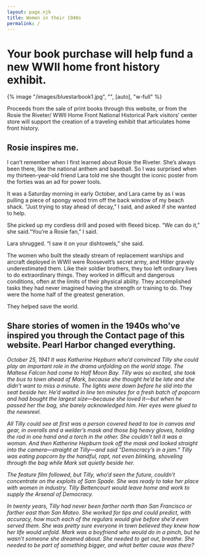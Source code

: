 ```yaml
---
layout: page.njk
title: Women in their 1940s
permalink: /
---
```

<h1>Your book purchase will help fund a new WWII home front history exhibit.</h1>
<div class="md:float-right md:pl-10">
    {% image "/images/bluestarbook1.jpg", "", [auto], "w-full" %}
</div>

Proceeds from the sale of print books through this website, or from the Rosie the Riveter/ WWII Home Front National Historical Park visitors’ center store will support the creation of a traveling exhibit that articulates home front history.

## Rosie inspires me.

I can’t remember when I first learned about Rosie the Riveter. She’s always been there, like the national anthem and baseball.
So I was surprised when my thirteen-year-old friend Lara told me she thought the iconic poster from the forties was an ad for power tools.

It was a Saturday morning in early October, and Lara came by as I was pulling a piece of spongy wood trim off the back window of my beach shack.
“Just trying to stay ahead of decay,” I said, and asked if she wanted to help.

She picked up my cordless drill and posed with flexed bicep. “We can do it,” she said.“You’re a Rosie fan,” I said.

Lara shrugged. “I saw it on your dishtowels,” she said.

The women who built the steady stream of replacement warships and aircraft deployed in WWII were Roosevelt’s secret army, and Hitler gravely underestimated them. Like their soldier brothers, they too left ordinary lives to do extraordinary things. They worked in difficult and dangerous conditions, often at the limits of their physical ability. They accomplished tasks they had never imagined having the strength or training to do. They were the home half of the greatest generation.

They helped save the world.

## Share stories of women in the 1940s who’ve inspired you through the Contact page of this website. Pearl Harbor changed everything.

<em>
October 25, 1941
It was Katherine Hepburn who’d convinced Tilly she could play an important role in the drama unfolding on the world stage. The Maltese Falcon had come to Half Moon Bay. Tilly was so excited, she took the bus to town ahead of Mark, because she thought he’d be late and she didn’t want to miss a minute. The lights were down before he slid into the seat beside her. He’d waited in line ten minutes for a fresh batch of popcorn and had bought the largest size—because she loved it—but when he passed her the bag, she barely acknowledged him. Her eyes were glued to the newsreel.

All Tilly could see at first was a person covered head to toe in canvas and gear, in overalls and a welder’s mask and those big heavy gloves, holding the rod in one hand and a torch in the other. She couldn’t tell it was a woman. And then Katherine Hepburn took off the mask and looked straight into the camera—straight at Tilly—and said “Democracy’s in a jam.” Tilly was eating popcorn by the handful, rapt, not even blinking, shoveling through the bag while Mark sat quietly beside her.

The feature film followed, but Tilly, who’d seen the future, couldn’t concentrate on the exploits of Sam Spade. She was ready to take her place with women in industry. Tilly Bettencourt would leave home and work to supply the Arsenal of Democracy.

In twenty years, Tilly had never been farther north than San Francisco or farther east than San Mateo. She worked for tips and could predict, with accuracy, how much each of the regulars would give before she’d even served them. She was pretty sure everyone in town believed they knew how her life would unfold. Mark was a boyfriend who would do in a pinch, but he wasn’t someone she dreamed about. She needed to get out, breathe. She needed to be part of something bigger, and what better cause was there?

</em>
